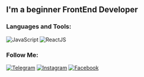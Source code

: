 

## I'm a beginner FrontEnd Developer


### Languages and Tools:
![JavaScript](https://img.shields.io/badge/-JavaScript-090909?style=for-the-badge&logo=JavaScript&logoColor=E9D54D)
![ReactJS](https://img.shields.io/badge/-React-090909?style=for-the-badge&logo=React&logoColor=E9D54D)

### Follow Me:

[![Telegram](https://img.shields.io/badge/-Telegram-090909?style=for-the-badge&logo=telegram&logoColor=27A0D9)](https://t.me/Hatam993)
[![Instagram](https://img.shields.io/badge/-Instagram-090909?style=for-the-badge&logo=instagram&logoColor=B4068E)](https://www.instagram.com/just_hatam/)
[![Facebook](https://img.shields.io/badge/-Facebook-090909?style=for-the-badge&logo=Facebook&logoColor=1195F5)](https://www.facebook.com/hatam.abdukarimov.5)

